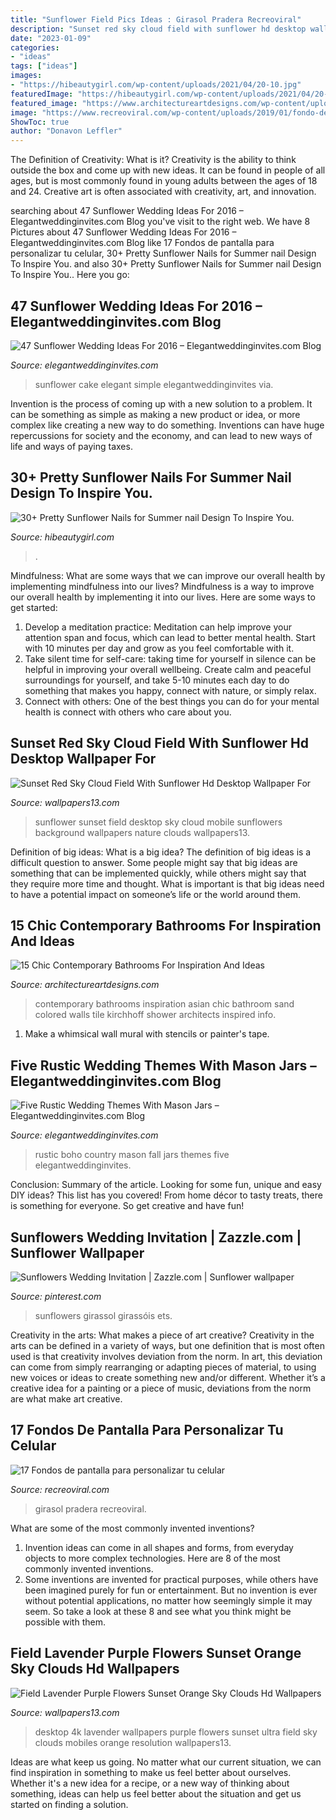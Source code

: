 ```yaml
---
title: "Sunflower Field Pics Ideas : Girasol Pradera Recreoviral"
description: "Sunset red sky cloud field with sunflower hd desktop wallpaper for"
date: "2023-01-09"
categories:
- "ideas"
tags: ["ideas"]
images:
- "https://hibeautygirl.com/wp-content/uploads/2021/04/20-10.jpg"
featuredImage: "https://hibeautygirl.com/wp-content/uploads/2021/04/20-10.jpg"
featured_image: "https://www.architectureartdesigns.com/wp-content/uploads/2015/02/15-Chic-Contemporary-Bathrooms-For-Inspiration-And-Ideas-12-630x936.jpg"
image: "https://www.recreoviral.com/wp-content/uploads/2019/01/fondo-de-pantalla-recreoviral.com-13.jpg"
ShowToc: true
author: "Donavon Leffler"
---
```



The Definition of Creativity: What is it?
Creativity is the ability to think outside the box and come up with new ideas. It can be found in people of all ages, but is most commonly found in young adults between the ages of 18 and 24. Creative art is often associated with creativity, art, and innovation.

	

		
searching about 47 Sunflower Wedding Ideas For 2016 – Elegantweddinginvites.com Blog you've visit to the right web. We have 8 Pictures about 47 Sunflower Wedding Ideas For 2016 – Elegantweddinginvites.com Blog like 17 Fondos de pantalla para personalizar tu celular, 30+ Pretty Sunflower Nails for Summer nail Design To Inspire You. and also 30+ Pretty Sunflower Nails for Summer nail Design To Inspire You.. Here you go:
		
    
## 47 Sunflower Wedding Ideas For 2016 – Elegantweddinginvites.com Blog

<img loading=lazy src="https://www.elegantweddinginvites.com/wedding-blog/wp-content/uploads/2015/12/elegant-simple-wedding-cake-with-sunflower-and-wooden-stand.jpg" onerror="this.onerror=null;this.src='https://tse2.mm.bing.net/th?id=OIP.VxjDUxfYH4X7YxrYkn3ZUgHaLH&amp;pid=15.1';" alt="47 Sunflower Wedding Ideas For 2016 – Elegantweddinginvites.com Blog">

_Source: elegantweddinginvites.com_

>sunflower cake elegant simple elegantweddinginvites via. 

	

Invention is the process of coming up with a new solution to a problem. It can be something as simple as making a new product or idea, or more complex like creating a new way to do something. Inventions can have huge repercussions for society and the economy, and can lead to new ways of life and ways of paying taxes.

    
## 30+ Pretty Sunflower Nails For Summer Nail Design To Inspire You.

<img loading=lazy src="https://hibeautygirl.com/wp-content/uploads/2021/04/20-10.jpg" onerror="this.onerror=null;this.src='https://tse3.mm.bing.net/th?id=OIP.HkQSn86bxXwb8oGU-AFoDgHaLH&amp;pid=15.1';" alt="30+ Pretty Sunflower Nails for Summer nail Design To Inspire You.">

_Source: hibeautygirl.com_

>. 

	

Mindfulness: What are some ways that we can improve our overall health by implementing mindfulness into our lives?
Mindfulness is a way to improve our overall health by implementing it into our lives. Here are some ways to get started: 
1. Develop a meditation practice: Meditation can help improve your attention span and focus, which can lead to better mental health. Start with 10 minutes per day and grow as you feel comfortable with it. 
2. Take silent time for self-care: taking time for yourself in silence can be helpful in improving your overall wellbeing. Create calm and peaceful surroundings for yourself, and take 5-10 minutes each day to do something that makes you happy, connect with nature, or simply relax. 
3. Connect with others: One of the best things you can do for your mental health is connect with others who care about you.

    
## Sunset Red Sky Cloud Field With Sunflower Hd Desktop Wallpaper For

<img loading=lazy src="http://www.wallpapers13.com/wp-content/uploads/2016/05/Sunset-red-sky-cloud-field-with-sunflower-HD-Desktop-Wallpaper-for-mobile-1366x768.jpg" onerror="this.onerror=null;this.src='https://tse1.mm.bing.net/th?id=OIP.Zm5u_9KQtN9hdrWrXq71FQHaEK&amp;pid=15.1';" alt="Sunset Red Sky Cloud Field With Sunflower Hd Desktop Wallpaper For">

_Source: wallpapers13.com_

>sunflower sunset field desktop sky cloud mobile sunflowers background wallpapers nature clouds wallpapers13. 

	

Definition of big ideas: What is a big idea?
The definition of big ideas is a difficult question to answer. Some people might say that big ideas are something that can be implemented quickly, while others might say that they require more time and thought. What is important is that big ideas need to have a potential impact on someone’s life or the world around them.

    
## 15 Chic Contemporary Bathrooms For Inspiration And Ideas

<img loading=lazy src="https://www.architectureartdesigns.com/wp-content/uploads/2015/02/15-Chic-Contemporary-Bathrooms-For-Inspiration-And-Ideas-12-630x936.jpg" onerror="this.onerror=null;this.src='https://tse4.mm.bing.net/th?id=OIP.lf2dCk2Yn0tjeOmlNzaP1AHaLA&amp;pid=15.1';" alt="15 Chic Contemporary Bathrooms For Inspiration And Ideas">

_Source: architectureartdesigns.com_

>contemporary bathrooms inspiration asian chic bathroom sand colored walls tile kirchhoff shower architects inspired info. 

	

1. Make a whimsical wall mural with stencils or painter's tape.

    
## Five Rustic Wedding Themes With Mason Jars – Elegantweddinginvites.com Blog

<img loading=lazy src="https://www.elegantweddinginvites.com/wedding-blog/wp-content/uploads/2016/07/country-rustic-fall-boho-wedding-ideas.jpg" onerror="this.onerror=null;this.src='https://tse2.mm.bing.net/th?id=OIP.ypchBorqgCUIt6YkFGi5AAHaO3&amp;pid=15.1';" alt="Five Rustic Wedding Themes With Mason Jars – Elegantweddinginvites.com Blog">

_Source: elegantweddinginvites.com_

>rustic boho country mason fall jars themes five elegantweddinginvites. 

	

Conclusion: Summary of the article.
Looking for some fun, unique and easy DIY ideas? This list has you covered! From home décor to tasty treats, there is something for everyone. So get creative and have fun!

    
## Sunflowers Wedding Invitation | Zazzle.com | Sunflower Wallpaper

<img loading=lazy src="https://i.pinimg.com/736x/2f/0b/35/2f0b35e7f2f7d800ad2449957a4eee15.jpg" onerror="this.onerror=null;this.src='https://tse3.mm.bing.net/th?id=OIP.tjTmn-5jWFS9FYkocopNFgAAAA&amp;pid=15.1';" alt="Sunflowers Wedding Invitation | Zazzle.com | Sunflower wallpaper">

_Source: pinterest.com_

>sunflowers girassol girassóis ets. 

	

Creativity in the arts: What makes a piece of art creative?
Creativity in the arts can be defined in a variety of ways, but one definition that is most often used is that creativity involves deviation from the norm. In art, this deviation can come from simply rearranging or adapting pieces of material, to using new voices or ideas to create something new and/or different. Whether it’s a creative idea for a painting or a piece of music, deviations from the norm are what make art creative.

    
## 17 Fondos De Pantalla Para Personalizar Tu Celular

<img loading=lazy src="https://www.recreoviral.com/wp-content/uploads/2019/01/fondo-de-pantalla-recreoviral.com-13.jpg" onerror="this.onerror=null;this.src='https://tse4.mm.bing.net/th?id=OIP.ySwtScPLnIKNZ3QYruTy7wHaNK&amp;pid=15.1';" alt="17 Fondos de pantalla para personalizar tu celular">

_Source: recreoviral.com_

>girasol pradera recreoviral. 

	

What are some of the most commonly invented inventions?
1. Invention ideas can come in all shapes and forms, from everyday objects to more complex technologies. Here are 8 of the most commonly invented inventions.
2. Some inventions are invented for practical purposes, while others have been imagined purely for fun or entertainment. But no invention is ever without potential applications, no matter how seemingly simple it may seem. So take a look at these 8 and see what you think might be possible with them.

    
## Field Lavender Purple Flowers Sunset Orange Sky Clouds Hd Wallpapers

<img loading=lazy src="https://www.wallpapers13.com/wp-content/uploads/2019/04/Field-Lavender-Purple-flowers-sunset-orange-sky-clouds-HD-Wallpapers-Ultra-HD-4K-Wallpapers-for-Desktop-Mobiles.jpg" onerror="this.onerror=null;this.src='https://tse3.mm.bing.net/th?id=OIP.8SglYXMr8zkpKezvOMgx1gHaEK&amp;pid=15.1';" alt="Field Lavender Purple Flowers Sunset Orange Sky Clouds Hd Wallpapers">

_Source: wallpapers13.com_

>desktop 4k lavender wallpapers purple flowers sunset ultra field sky clouds mobiles orange resolution wallpapers13. 

	

Ideas are what keep us going. No matter what our current situation, we can find inspiration in something to make us feel better about ourselves. Whether it's a new idea for a recipe, or a new way of thinking about something, ideas can help us feel better about the situation and get us started on finding a solution.

